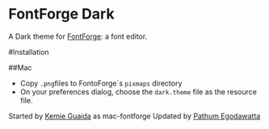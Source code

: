 FontForge Dark
==============

A Dark theme for [FontForge](http://fontforge.org/): a font editor.


#Installation

##Mac

* Copy  `.png`files to FontoForge´s  `pixmaps` directory
* On your preferences dialog, choose the `dark.theme` file as the resource file.



Started by [Kemie Guaida](http://www.monolinea.com) as mac-fontforge
Updated by [Pathum Egodawatta](http://mooniak.com)
